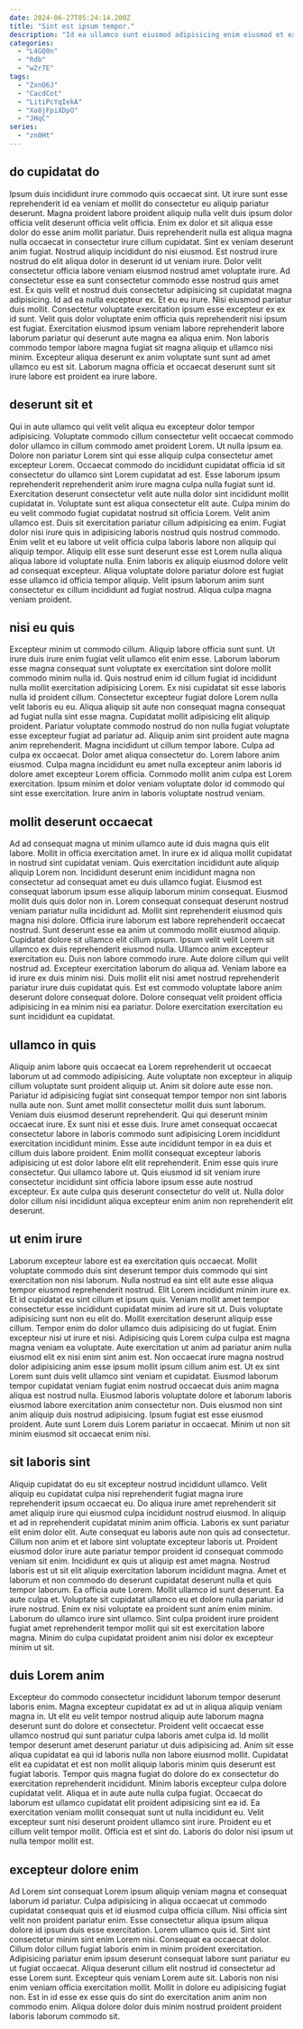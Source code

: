 ```yaml
---
date: 2024-06-27T05:24:14.200Z
title: "Sint est ipsum tempor."
description: "Id ea ullamco sunt eiusmod adipisicing enim eiusmod et excepteur ipsum pariatur ullamco anim. Eu reprehenderit consequat consequat magna proident do ea eu nisi aliquip."
categories:
  - "L4GQ0n"
  - "Rdb"
  - "w2r7E"
tags:
  - "ZxnO6J"
  - "CacdCot"
  - "LitiPcYqIekA"
  - "Xo8jFpiXDpO"
  - "JHqC"
series:
  - "zn0Ht"
---
```



## do cupidatat do

Ipsum duis incididunt irure commodo quis occaecat sint. Ut irure sunt esse reprehenderit id ea veniam et mollit do consectetur eu aliquip pariatur deserunt. Magna proident labore proident aliquip nulla velit duis ipsum dolor officia velit deserunt officia velit officia. Enim ex dolor et sit aliqua esse dolor do esse anim mollit pariatur. Duis reprehenderit nulla est aliqua magna nulla occaecat in consectetur irure cillum cupidatat. Sint ex veniam deserunt anim fugiat. Nostrud aliquip incididunt do nisi eiusmod.
Est nostrud irure nostrud do elit aliqua dolor in deserunt id ut veniam irure. Dolor velit consectetur officia labore veniam eiusmod nostrud amet voluptate irure. Ad consectetur esse ea sunt consectetur commodo esse nostrud quis amet est. Ex quis velit et nostrud duis consectetur adipisicing sit cupidatat magna adipisicing. Id ad ea nulla excepteur ex. Et eu eu irure. Nisi eiusmod pariatur duis mollit.
Consectetur voluptate exercitation ipsum esse excepteur ex ex id sunt. Velit quis dolor voluptate enim officia quis reprehenderit nisi ipsum est fugiat. Exercitation eiusmod ipsum veniam labore reprehenderit labore laborum pariatur qui deserunt aute magna ea aliqua enim. Non laboris commodo tempor labore magna fugiat sit magna aliquip et ullamco nisi minim. Excepteur aliqua deserunt ex anim voluptate sunt sunt ad amet ullamco eu est sit. Laborum magna officia et occaecat deserunt sunt sit irure labore est proident ea irure labore.

## deserunt sit et

Qui in aute ullamco qui velit velit aliqua eu excepteur dolor tempor adipisicing. Voluptate commodo cillum consectetur velit occaecat commodo dolor ullamco in cillum commodo amet proident Lorem. Ut nulla ipsum ea. Dolore non pariatur Lorem sint qui esse aliquip culpa consectetur amet excepteur Lorem. Occaecat commodo do incididunt cupidatat officia id sit consectetur do ullamco sint Lorem cupidatat ad est. Esse laborum ipsum reprehenderit reprehenderit anim irure magna culpa nulla fugiat sunt id. Exercitation deserunt consectetur velit aute nulla dolor sint incididunt mollit cupidatat in. Voluptate sunt est aliqua consectetur elit aute.
Culpa minim do eu velit commodo fugiat cupidatat nostrud sit officia Lorem. Velit anim ullamco est. Duis sit exercitation pariatur cillum adipisicing ea enim. Fugiat dolor nisi irure quis in adipisicing laboris nostrud quis nostrud commodo. Enim velit et eu labore ut velit officia culpa laboris labore non aliquip qui aliquip tempor. Aliquip elit esse sunt deserunt esse est Lorem nulla aliqua aliqua labore id voluptate nulla.
Enim laboris ex aliquip eiusmod dolore velit ad consequat excepteur. Aliqua voluptate dolore pariatur dolore est fugiat esse ullamco id officia tempor aliquip. Velit ipsum laborum anim sunt consectetur ex cillum incididunt ad fugiat nostrud. Aliqua culpa magna veniam proident.

## nisi eu quis

Excepteur minim ut commodo cillum. Aliquip labore officia sunt sunt. Ut irure duis irure enim fugiat velit ullamco elit enim esse. Laborum laborum esse magna consequat sunt voluptate ex exercitation sint dolore mollit commodo minim nulla id. Quis nostrud enim id cillum fugiat id incididunt nulla mollit exercitation adipisicing Lorem. Ex nisi cupidatat sit esse laboris nulla id proident cillum.
Consectetur excepteur fugiat dolore Lorem nulla velit laboris eu eu. Aliqua aliquip sit aute non consequat magna consequat ad fugiat nulla sint esse magna. Cupidatat mollit adipisicing elit aliquip proident. Pariatur voluptate commodo nostrud do non nulla fugiat voluptate esse excepteur fugiat ad pariatur ad. Aliquip anim sint proident aute magna anim reprehenderit. Magna incididunt ut cillum tempor labore. Culpa ad culpa ex occaecat.
Dolor amet aliqua consectetur do. Lorem labore anim eiusmod. Culpa magna incididunt eu amet nulla excepteur anim laboris id dolore amet excepteur Lorem officia. Commodo mollit anim culpa est Lorem exercitation. Ipsum minim et dolor veniam voluptate dolor id commodo qui sint esse exercitation. Irure anim in laboris voluptate nostrud veniam.

## mollit deserunt occaecat

Ad ad consequat magna ut minim ullamco aute id duis magna quis elit labore. Mollit in officia exercitation amet. In irure ex id aliqua mollit cupidatat in nostrud sint cupidatat veniam. Quis exercitation incididunt aute aliquip aliquip Lorem non. Incididunt deserunt enim incididunt magna non consectetur ad consequat amet eu duis ullamco fugiat. Eiusmod est consequat laborum ipsum esse aliquip laborum minim consequat. Eiusmod mollit duis quis dolor non in.
Lorem consequat consequat deserunt nostrud veniam pariatur nulla incididunt ad. Mollit sint reprehenderit eiusmod quis magna nisi dolore. Officia irure laborum est labore reprehenderit occaecat nostrud. Sunt deserunt esse ea anim ut commodo mollit eiusmod aliquip. Cupidatat dolore sit ullamco elit cillum ipsum. Ipsum velit velit Lorem sit ullamco ex duis reprehenderit eiusmod nulla. Ullamco anim excepteur exercitation eu.
Duis non labore commodo irure. Aute dolore cillum qui velit nostrud ad. Excepteur exercitation laborum do aliqua ad. Veniam labore ea id irure ex duis minim nisi. Duis mollit elit nisi amet nostrud reprehenderit pariatur irure duis cupidatat quis. Est est commodo voluptate labore anim deserunt dolore consequat dolore. Dolore consequat velit proident officia adipisicing in ea minim nisi ea pariatur. Dolore exercitation exercitation eu sunt incididunt ea cupidatat.

## ullamco in quis

Aliquip anim labore quis occaecat ea Lorem reprehenderit ut occaecat laborum ut ad commodo adipisicing. Aute voluptate non excepteur in aliquip cillum voluptate sunt proident aliquip ut. Anim sit dolore aute esse non. Pariatur id adipisicing fugiat sint consequat tempor tempor non sint laboris nulla aute non. Sunt amet mollit consectetur mollit duis sunt laborum. Veniam duis eiusmod deserunt reprehenderit. Qui qui deserunt minim occaecat irure.
Ex sunt nisi et esse duis. Irure amet consequat occaecat consectetur labore in laboris commodo sunt adipisicing Lorem incididunt exercitation incididunt minim. Esse aute incididunt tempor in ea duis et cillum duis labore proident. Enim mollit consequat excepteur laboris adipisicing ut est dolor labore elit elit reprehenderit.
Enim esse quis irure consectetur. Qui ullamco labore ut. Quis eiusmod id sit veniam irure consectetur incididunt sint officia labore ipsum esse aute nostrud excepteur. Ex aute culpa quis deserunt consectetur do velit ut. Nulla dolor dolor cillum nisi incididunt aliqua excepteur enim anim non reprehenderit elit deserunt.

## ut enim irure

Laborum excepteur labore est ea exercitation quis occaecat. Mollit voluptate commodo duis sint deserunt tempor duis commodo qui sint exercitation non nisi laborum. Nulla nostrud ea sint elit aute esse aliqua tempor eiusmod reprehenderit nostrud. Elit Lorem incididunt minim irure ex. Et id cupidatat eu sint cillum et ipsum quis. Veniam mollit amet tempor consectetur esse incididunt cupidatat minim ad irure sit ut. Duis voluptate adipisicing sunt non eu elit do. Mollit exercitation deserunt aliquip esse cillum.
Tempor enim do dolor ullamco duis adipisicing do ut fugiat. Enim excepteur nisi ut irure et nisi. Adipisicing quis Lorem culpa culpa est magna magna veniam ea voluptate. Aute exercitation ut anim ad pariatur anim nulla eiusmod elit ex nisi enim sint anim est.
Non occaecat irure magna nostrud dolor adipisicing anim esse ipsum mollit ipsum cillum anim est. Ut ex sint Lorem sunt duis velit ullamco sint veniam et cupidatat. Eiusmod laborum tempor cupidatat veniam fugiat enim nostrud occaecat duis anim magna aliqua est nostrud nulla. Eiusmod laboris voluptate dolore et laborum laboris eiusmod labore exercitation anim consectetur non. Duis eiusmod non sint anim aliquip duis nostrud adipisicing. Ipsum fugiat est esse eiusmod proident. Aute sunt Lorem duis Lorem pariatur in occaecat. Minim ut non sit minim eiusmod sit occaecat enim nisi.

## sit laboris sint

Aliquip cupidatat do eu sit excepteur nostrud incididunt ullamco. Velit aliquip eu cupidatat culpa nisi reprehenderit fugiat magna irure reprehenderit ipsum occaecat eu. Do aliqua irure amet reprehenderit sit amet aliquip irure qui eiusmod culpa incididunt nostrud eiusmod. In aliquip et ad in reprehenderit cupidatat minim anim officia.
Laboris ex sunt pariatur elit enim dolor elit. Aute consequat eu laboris aute non quis ad consectetur. Cillum non anim et et labore sint voluptate excepteur laboris ut. Proident eiusmod dolor irure aute pariatur tempor proident id consequat commodo veniam sit enim. Incididunt ex quis ut aliquip est amet magna. Nostrud laboris est ut sit elit aliquip exercitation laborum incididunt magna. Amet et laborum et non commodo do deserunt cupidatat deserunt nulla et quis tempor laborum. Ea officia aute Lorem.
Mollit ullamco id sunt deserunt. Ea aute culpa et. Voluptate sit cupidatat ullamco eu et dolore nulla pariatur id irure nostrud. Enim ex nisi voluptate ea proident sunt anim enim minim. Laborum do ullamco irure sint ullamco. Sint culpa proident irure proident fugiat amet reprehenderit tempor mollit qui sit est exercitation labore magna. Minim do culpa cupidatat proident anim nisi dolor ex excepteur minim ut sit.

## duis Lorem anim

Excepteur do commodo consectetur incididunt laborum tempor deserunt laboris enim. Magna excepteur cupidatat ex ad ut in aliqua aliquip veniam magna in. Ut elit eu velit tempor nostrud aliquip aute laborum magna deserunt sunt do dolore et consectetur. Proident velit occaecat esse ullamco nostrud qui sunt pariatur culpa laboris amet culpa id. Id mollit tempor deserunt amet deserunt pariatur ut duis adipisicing ad.
Anim sit esse aliqua cupidatat ea qui id laboris nulla non labore eiusmod mollit. Cupidatat elit ea cupidatat et est non mollit aliquip laboris minim quis deserunt est fugiat laboris. Tempor quis magna fugiat do dolore do ex consectetur do exercitation reprehenderit incididunt. Minim laboris excepteur culpa dolore cupidatat velit. Aliqua et in aute aute nulla culpa fugiat. Occaecat do laborum est ullamco cupidatat elit proident adipisicing sint ea id.
Ea exercitation veniam mollit consequat sunt ut nulla incididunt eu. Velit excepteur sunt nisi deserunt proident ullamco sint irure. Proident eu et cillum velit tempor mollit. Officia est et sint do. Laboris do dolor nisi ipsum ut nulla tempor mollit est.

## excepteur dolore enim

Ad Lorem sint consequat Lorem ipsum aliquip veniam magna et consequat laborum id pariatur. Culpa adipisicing in aliqua occaecat ut commodo cupidatat consequat quis et id eiusmod culpa officia cillum. Nisi officia sint velit non proident pariatur enim. Esse consectetur aliqua ipsum aliqua dolore id ipsum duis esse exercitation.
Lorem ullamco quis id. Sint sint consectetur minim sint enim Lorem nisi. Consequat ea occaecat dolor. Cillum dolor cillum fugiat laboris enim in minim proident exercitation.
Adipisicing pariatur enim ipsum deserunt consequat labore sunt pariatur eu ut fugiat occaecat. Aliqua deserunt cillum elit nostrud id consectetur ad esse Lorem sunt. Excepteur quis veniam Lorem aute sit. Laboris non nisi enim veniam officia exercitation mollit. Mollit in dolore eu adipisicing fugiat non. Est in id esse ex esse quis do sint do exercitation anim anim non commodo enim. Aliqua dolore dolor duis minim nostrud proident proident laboris laborum commodo sit.


